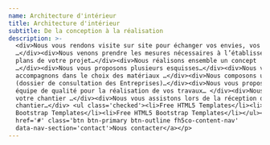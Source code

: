 ```yaml
---
name: Architecture d'intérieur
title: Architecture d'intérieur
subtitle: De la conception à la réalisation
description: >-
  <div>Nous vous rendons visite sur site pour échanger vos envies, vos besoins
  …</div><div>Nous venons prendre les mesures nécessaires à l’établissement des
  plans de votre projet…</div><div>Nous réalisons ensemble un concept
  …</div><div>Nous vous proposons plusieurs esquisses…</div><div>Nous vous
  accompagnons dans le choix des matériaux …</div><div>Nous composons un DCE
  (dossier de consultation des Entreprises)…</div><div>Nous vous proposons une
  équipe de qualité pour la réalisation de vos travaux… </div><div>Nous suivons
  votre chantier …</div><div>Nous vous assistons lors de la réception de votre
  chantier…</div> <ul class='checked'><li>Free HTML5 Templates</li><li>Free
  Bootstrap Templates</li><li>Free HTML5 Bootstrap Templates</li></ul><p><a
  href='#' class='btn btn-primary btn-outline fh5co-content-nav'
  data-nav-section='contact'>Nous contacter</a></p>
---
```



